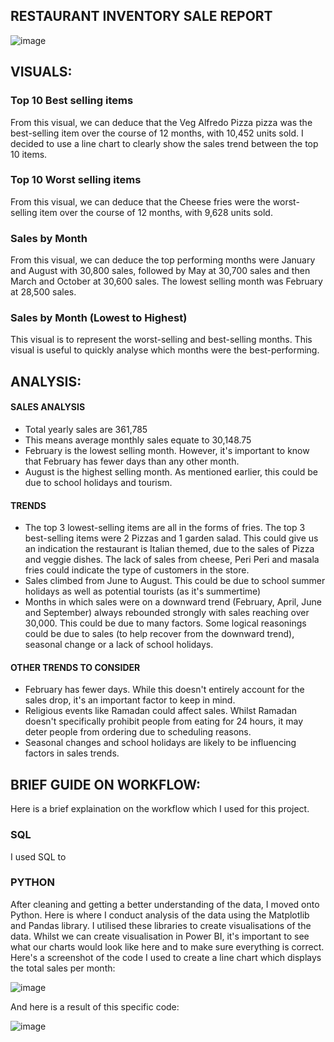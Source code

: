 ## RESTAURANT INVENTORY SALE REPORT

![image](https://github.com/user-attachments/assets/e0c963fc-8e7b-4065-a95c-939ab414a9d3)

## VISUALS:
### Top 10 Best selling items 
From this visual, we can deduce that the Veg Alfredo Pizza pizza was the best-selling item over the course of 12 months, with 10,452 units sold. I decided to use a line chart to clearly show the sales trend between the top 10 items.

### Top 10 Worst selling items 
From this visual, we can deduce that the Cheese fries were the worst-selling item over the course of 12 months, with 9,628 units sold. 

### Sales by Month
From this visual, we can deduce the top performing months were January and August with 30,800 sales, followed by May at 30,700 sales and then March and October at 30,600 sales. The lowest selling month was February at 28,500 sales.

### Sales by Month (Lowest to Highest)
This visual is to represent the worst-selling and best-selling months. This visual is useful to quickly analyse which months were the best-performing.

## ANALYSIS: 

#### SALES ANALYSIS
- Total yearly sales are 361,785
- This means average monthly sales equate to 30,148.75
- February is the lowest selling month. However, it's important to know that February has fewer days than any other month.
- August is the highest selling month. As mentioned earlier, this could be due to school holidays and tourism.

#### TRENDS 
- The top 3 lowest-selling items are all in the forms of fries. The top 3 best-selling items were 2 Pizzas and 1 garden salad. This could give us an indication the restaurant is Italian themed, due to the sales of Pizza and veggie dishes. The lack of sales from cheese, Peri Peri and masala fries could indicate the type of customers in the store.
- Sales climbed from June to August. This could be due to school summer holidays as well as potential tourists (as it's summertime)
- Months in which sales were on a downward trend (February, April, June and September) always rebounded strongly with sales reaching over 30,000. This could be due to many factors. Some logical reasonings could be due to sales (to help recover from the downward trend), seasonal change or a lack of school holidays.

#### OTHER TRENDS TO CONSIDER
- February has fewer days. While this doesn't entirely account for the sales drop, it's an important factor to keep in mind.
- Religious events like Ramadan could affect sales. Whilst Ramadan doesn't specifically prohibit people from eating for 24 hours, it may deter people from ordering due to scheduling reasons.
- Seasonal changes and school holidays are likely to be influencing factors in sales trends.

## BRIEF GUIDE ON WORKFLOW: 
Here is a brief explaination on the workflow which I used for this project.

### SQL
I used SQL to

### PYTHON
After cleaning and getting a better understanding of the data, I moved onto Python. Here is where I conduct analysis of the data using the Matplotlib and Pandas library. I utilised these libraries to create visualisations of the data. Whilst we can create visualisation in Power BI, it's important to see what our charts would look like here and to make sure everything is correct. Here's a screenshot of the code I used to create a line chart which displays the total sales per month:

![image](https://github.com/user-attachments/assets/d453d61e-13ee-4220-b9b7-a214ae32350a)

And here is a result of this specific code:

![image](https://github.com/user-attachments/assets/a8bcc17d-89a9-4b87-ab53-52ce2bbaf624)
